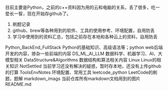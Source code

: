 目前主要是Python，之前的c++资料因为用的云和电脑的关系，丢了很多，吃一垫长一智，现在开始存github了。
1. 刷题记录
2. github、brew等各种用到的软件、工具的使用参考、环境配置，自用防丢
3. 学习中使用到的资料汇总，包括之前存在本地和各种云上的资料，自用防丢

Python_BackEnd_FullStack        Python的基础知识、高级语法等；python web后端开发的内容，掺杂一些前端的内容
DS_ML_AI_LLM        数据科学、机器学习、AI、大模型相关
DataStructure&Algorithms       数据结构和算法相关内容
Linux        Linux的相关知识
NotSettled        当前学习还没有解决的疑惑，暂时存本地，还没有上传github的打算
ToolsEnvNotes       环境配置、常用工具
leetcode_python    LeetCode的刷题，题解
markdown_imags   当前仓库所有markdown文档用到的图片
README.md
